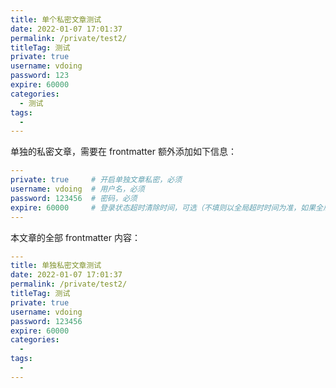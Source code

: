 ```yaml
---
title: 单个私密文章测试
date: 2022-01-07 17:01:37
permalink: /private/test2/
titleTag: 测试
private: true
username: vdoing
password: 123
expire: 60000
categories: 
  - 测试
tags: 
  - 
---
```


单独的私密文章，需要在 frontmatter 额外添加如下信息：


```yml
---
private: true     # 开启单独文章私密，必须
username: vdoing  # 用户名，必须
password: 123456  # 密码，必须
expire: 60000     # 登录状态超时清除时间，可选（不填则以全局超时时间为准，如果全局没有设置，则默认是一天）
---
```

本文章的全部 frontmatter 内容：

```yml
---
title: 单独私密文章测试
date: 2022-01-07 17:01:37
permalink: /private/test2/
titleTag: 测试
private: true
username: vdoing
password: 123456
expire: 60000
categories:
  - 
tags: 
  - 
---
```